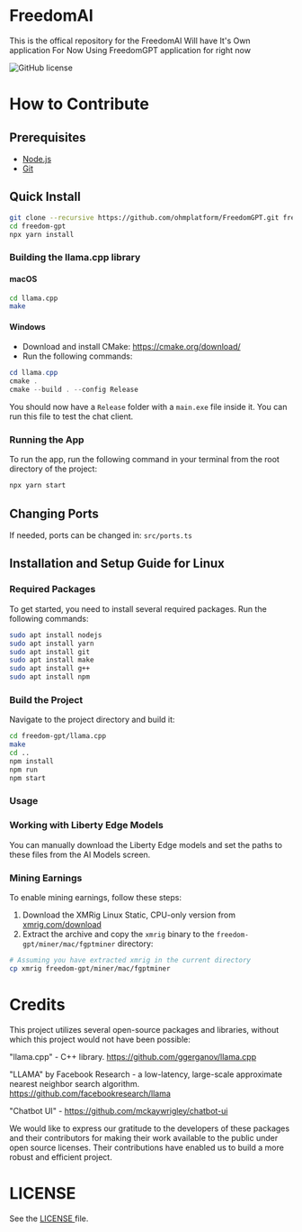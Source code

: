 # FreedomAI
This is the offical repository for the FreedomAI Will have It's Own application For Now Using FreedomGPT application for right now

![GitHub license](https://img.shields.io/badge/license-GNU-blue.svg)

# How to Contribute

## Prerequisites
- [Node.js](https://nodejs.org/en/download/)
- [Git](https://git-scm.com/downloads)

## Quick Install
```sh
git clone --recursive https://github.com/ohmplatform/FreedomGPT.git freedom-gpt
cd freedom-gpt
npx yarn install
```

### Building the llama.cpp library

#### macOS
```sh
cd llama.cpp
make
```

#### Windows
- Download and install CMake: <https://cmake.org/download/>
- Run the following commands:

```ps1
cd llama.cpp
cmake .
cmake --build . --config Release
```

You should now have a `Release` folder with a `main.exe` file inside it. You can run this file to test the chat client.


### Running the App
To run the app, run the following command in your terminal from the root directory of the project:

```sh
npx yarn start
```

## Changing Ports
If needed, ports can be changed in:
`src/ports.ts`

## Installation and Setup Guide for Linux

### Required Packages

To get started, you need to install several required packages. Run the following commands:

```bash
sudo apt install nodejs
sudo apt install yarn
sudo apt install git
sudo apt install make
sudo apt install g++
sudo apt install npm
```

### Build the Project

Navigate to the project directory and build it:

```bash
cd freedom-gpt/llama.cpp
make
cd ..
npm install
npm run
npm start
```

### Usage

### Working with Liberty Edge Models

You can manually download the Liberty Edge models and set the paths to these files from the AI Models screen.

### Mining Earnings

To enable mining earnings, follow these steps:

1. Download the XMRig Linux Static, CPU-only version from [xmrig.com/download](https://xmrig.com/download)
2. Extract the archive and copy the `xmrig` binary to the `freedom-gpt/miner/mac/fgptminer` directory:

```bash
# Assuming you have extracted xmrig in the current directory
cp xmrig freedom-gpt/miner/mac/fgptminer
```


<!-- ## Dockerizing the App

To run the docker image, run the following command in your terminal:

```sh
docker pull freedomgpt/freedomgpt
docker run -d -p 8889:8889 freedomgpt/freedomgpt
```

If you want to build the docker image yourself, run the following command in your terminal:

```sh
docker build -t freedomgpt/freedomgpt .

OR

npx yarn docker
``` -->

# Credits

This project utilizes several open-source packages and libraries, without which this project would not have been possible:

"llama.cpp" - C++ library. https://github.com/ggerganov/llama.cpp

"LLAMA" by Facebook Research - a low-latency, large-scale approximate nearest neighbor search algorithm. https://github.com/facebookresearch/llama

"Chatbot UI" - https://github.com/mckaywrigley/chatbot-ui

We would like to express our gratitude to the developers of these packages and their contributors for making their work available to the public under open source licenses. Their contributions have enabled us to build a more robust and efficient project.

# LICENSE

See the <a href="/LICENSE"> LICENSE </a>file.
